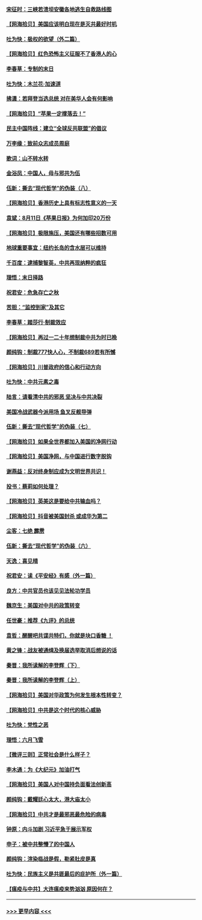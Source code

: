 #### [宋征时：三峡若溃坝安徽各地逃生自救路线图](../pages/nsc993/n12332450.md?t=08160402) 
#### [【网海拾贝】美国应该明白现在是灭共最好时机](../pages/nsc993/n12332313.md?t=08160402) 
#### [吐为快：极权的欲望（外二篇）](../pages/nsc993/n12332089.md?t=08160402) 
#### [【网海拾贝】红色恐怖主义征服不了香港人的心](../pages/nsc993/n12329296.md?t=08160402) 
#### [李春草：专制的末日](../pages/nsc993/n12329079.md?t=08160402) 
#### [吐为快：木兰花‧加速道](../pages/nsc993/n12327366.md?t=08160402) 
#### [拂潇：若拜登当选总统 对在美华人会有何影响](../pages/nsc993/n12295996.md?t=08160402) 
#### [【网海拾贝】“苹果一定撑落去！”](../pages/nsc993/n12326784.md?t=08160402) 
#### [民主中国阵线：建立“全球反共联盟”的倡议](../pages/nsc993/n12324177.md?t=08160402) 
#### [万李缘：致前众志成员周庭](../pages/nsc993/n12324635.md?t=08160402) 
#### [歌词：山不转水转](../pages/nsc993/n12324599.md?t=08160402) 
#### [金浴凤：中国人，毋与邪共为伍](../pages/nsc993/n12324257.md?t=08160402) 
#### [伍新：撕去“现代哲学”的伪装（八）](../pages/nsc993/n12324188.md?t=08160402) 
#### [【网海拾贝】香港历史上具有标志性意义的一天](../pages/nsc993/n12324021.md?t=08160402) 
#### [袁斌：8月11日《苹果日报》为何加印20万份](../pages/nsc993/n12323955.md?t=08160402) 
#### [【网海拾贝】极限施压，美国还有哪些招数可用](../pages/nsc993/n12322512.md?t=08160402) 
#### [地球重要事宜：纽约长岛的含水层可以维持](../pages/nsc993/n12321844.md?t=08160402) 
#### [千百度：逮捕黎智英，中共再现纳粹的疯狂](../pages/nsc993/n12321777.md?t=08160402) 
#### [理悟：末日择路](../pages/nsc993/n12320812.md?t=08160402) 
#### [祝君安：危急存亡之秋](../pages/nsc993/n12320795.md?t=08160402) 
#### [苦胆：“监控到家”及其它](../pages/nsc993/n12320751.md?t=08160402) 
#### [李春草：踏莎行·制裁效应](../pages/nsc993/n12318290.md?t=08160402) 
#### [【网海拾贝】再过一二十年想制裁中共为时已晚](../pages/nsc993/n12318195.md?t=08160402) 
#### [颜纯钩：制裁777快人心，不制裁689若有所憾](../pages/nsc993/n12316912.md?t=08160402) 
#### [【网海拾贝】川普政府的信心和行动方向](../pages/nsc993/n12316673.md?t=08160402) 
#### [吐为快：中共元素之毒](../pages/nsc993/n12316547.md?t=08160402) 
#### [陆言：请看清中共的邪恶 坚决与中共决裂](../pages/nsc993/n12315784.md?t=08160402) 
#### [美国冷战武器今派用场 鱼叉反舰导弹](../pages/nsc993/n12316258.md?t=08160402) 
#### [伍新：撕去“现代哲学”的伪装（七）](../pages/nsc993/n12315846.md?t=08160402) 
#### [【网海拾贝】如果全世界都加入美国的净网行动](../pages/nsc993/n12315588.md?t=08160402) 
#### [【网海拾贝】美国净网，与中国进行数字脱钩](../pages/nsc993/n12312813.md?t=08160402) 
#### [谢燕益：反对终身制应成为文明世界共识！](../pages/nsc993/n12310465.md?t=08160402) 
#### [投书：蔡莉如何处理？](../pages/nsc993/n12310224.md?t=08160402) 
#### [【网海拾贝】英美这是要给中共输血吗？](../pages/nsc993/n12307646.md?t=08160402) 
#### [【网海拾贝】抖音被美国封杀 或成华为第二](../pages/nsc993/n12305277.md?t=08160402) 
#### [尘客：七绝 霹雳](../pages/nsc993/n12304053.md?t=08160402) 
#### [伍新：撕去“现代哲学”的伪装（六）](../pages/nsc993/n12303243.md?t=08160402) 
#### [天逸：喜见晴](../pages/nsc993/n12303226.md?t=08160402) 
#### [祝君安：读《平安经》有感（外一篇）](../pages/nsc993/n12303170.md?t=08160402) 
#### [良方：中共官员也该见见法轮功学员](../pages/nsc993/n12302985.md?t=08160402) 
#### [魏京生：美国对中共的政策转变](../pages/nsc993/n12302929.md?t=08160402) 
#### [任世豪：推荐《九评》的总统](../pages/nsc993/n12302838.md?t=08160402) 
#### [袁哲：醒醒吧共谍共特们，你就是块口香糖 ！](../pages/nsc993/n12302678.md?t=08160402) 
#### [黄之锋：战友被通缉及换届选举取消后想说的话](../pages/nsc993/n12302681.md?t=08160402) 
#### [秦晋：我所读解的李登辉（下）](../pages/nsc993/n12302171.md?t=08160402) 
#### [秦晋：我所读解的李登辉（上）](../pages/nsc993/n12301979.md?t=08160402) 
#### [【网海拾贝】美国对华政策为何发生根本性转变？](../pages/nsc993/n12302091.md?t=08160402) 
#### [【网海拾贝】中共是这个时代的核心威胁](../pages/nsc993/n12300541.md?t=08160402) 
#### [吐为快：党性之恶](../pages/nsc993/n12300263.md?t=08160402) 
#### [理悟：六月飞雪](../pages/nsc993/n12300243.md?t=08160402) 
#### [【微评三则】正常社会是什么样子？](../pages/nsc993/n12300228.md?t=08160402) 
#### [李木通：为《大纪元》加油打气](../pages/nsc993/n12280363.md?t=08160402) 
#### [【网海拾贝】美国人对中国持负面看法创新高](../pages/nsc993/n12298720.md?t=08160402) 
#### [颜纯钩：戴耀廷心太大，港大庙太小](../pages/nsc993/n12297682.md?t=08160402) 
#### [【网海拾贝】中共才是最邪恶最危险的病毒](../pages/nsc993/n12296470.md?t=08160402) 
#### [钟原：内斗加剧 习近平急于展示军权](../pages/nsc993/n12292544.md?t=08160402) 
#### [申子：被中共整懵了的中国人](../pages/nsc993/n12291389.md?t=08160402) 
#### [颜纯钩：渲染临战是假，勒紧肚皮是真](../pages/nsc993/n12290945.md?t=08160402) 
#### [吐为快：民族主义是共匪最后的庇护所（外一篇）](../pages/nsc993/n12290887.md?t=08160402) 
#### [【瘟疫与中共】大连瘟疫来势汹汹 原因何在？](../pages/nsc993/n12287474.md?t=08160402) 

----
#### [ >>> 更早内容 <<< ](../indexes/nsc993-earlier.md)
